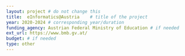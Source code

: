 ```yaml
---
layout: project # do not change this
title: 	eInformatics@Austria	# title of the project
year: 2020-2024	# corresponding year/duration
funding_agency: Austrian Federal Ministry of Education # if needed
ext_url: https://www.bmb.gv.at/
budget: # if needed
type: other
---
```

